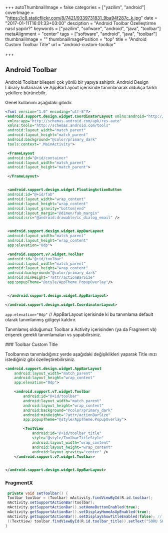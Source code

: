 +++
autoThumbnailImage = false
categories = ["yazilim", "android"]
coverImage = "https://c8.staticflickr.com/8/7421/9339731831_9ba94f287c_k.jpg"
date = "2017-01-11T16:01:33+03:00"
desciption = "Android Toolbar Özelleştirme nasıl yapılır?"
keywords = ["yazilim", "sofware", "android", "java", "toolbar"]
metaAlignment = "center"
tags = ["software", "android", "java", "toolbar"]
thumbnailImage = ""
thumbnailImagePosition = "top"
title = "Android Custom Toolbar Title"
url = "android-custom-toolbar"

+++

## Android Toolbar

Android Toolbar bileşeni çok yönlü bir yapıya sahiptir. Android Design Library  kullanarak ve AppBarLayout içerisinde tanımlanarak oldukça farklı şekillere bürünebilir.

Genel kullanımı aşağıdaki gibidir.

```xml
<?xml version="1.0" encoding="utf-8"?>
<android.support.design.widget.CoordinatorLayout xmlns:android="http://schemas.android.com/apk/res/android"
 xmlns:app="http://schemas.android.com/apk/res-auto"
 xmlns:tools="http://schemas.android.com/tools"
 android:layout_width="match_parent"
 android:layout_height="match_parent"
 android:background="@color/primary_dark"
 tools:context=".MainActivity">

 <FrameLayout
 android:id="@+id/container"
 android:layout_width="match_parent"
 android:layout_height="match_parent">

 </FrameLayout>


 <android.support.design.widget.FloatingActionButton
 android:id="@+id/fab"
 android:layout_width="wrap_content"
 android:layout_height="wrap_content"
 android:layout_gravity="bottom|end"
 android:layout_margin="@dimen/fab_margin"
 android:src="@android:drawable/ic_dialog_email" />


 <android.support.design.widget.AppBarLayout
 android:layout_width="match_parent"
 android:layout_height="wrap_content"
 app:elevation="0dp">

 <android.support.v7.widget.Toolbar
 android:id="@+id/toolbar"
 android:layout_width="match_parent"
 android:layout_height="wrap_content"
 android:background="@color/primary_dark"
 android:minHeight="?attr/actionBarSize"
 app:popupTheme="@style/AppTheme.PopupOverlay"/>


 </android.support.design.widget.AppBarLayout>

</android.support.design.widget.CoordinatorLayout>
```

`app:elevation="0dp"`  // AppBarLayout içerisinde ki bu tanımlama default olarak tanımlanmış gölgeyi kaldırır.

Tanımlamış olduğumuz Toolbar a Activity içerisinden (ya da Fragment vb) erişerek gerekli tanımlamaları vs yapabilirsiniz.

### Toolbar Custom Title

Toolbarınızı tanımladığınız yerde aşağıdaki değişiklikleri yaparak Title ınızı istediğiniz gibi özelleştirebilirsiniz.

```xml
<android.support.design.widget.AppBarLayout
    android:layout_width="match_parent"
    android:layout_height="wrap_content"
    app:elevation="0dp">

    <android.support.v7.widget.Toolbar
        android:id="@+id/toolbar"
        android:layout_width="match_parent"
        android:layout_height="wrap_content"
        android:background="@color/primary_dark"
        android:minHeight="?attr/actionBarSize"
        app:popupTheme="@style/AppTheme.PopupOverlay">

        <TextView
            android:id="@+id/toolbar_title"
            style="@style/ToolbarTitleStyle"
            android:layout_width="wrap_content"
            android:layout_height="wrap_content"
            android:layout_gravity="center" />
    </android.support.v7.widget.Toolbar>


</android.support.design.widget.AppBarLayout>
```

### FragmentX

```java
 private void setToolbar() {
 Toolbar toolbar = (Toolbar) mActivity.findViewById(R.id.toolbar);
 mActivity.setSupportActionBar(toolbar);
 mActivity.getSupportActionBar().setHomeButtonEnabled(true);
 mActivity.getSupportActionBar().setDisplayHomeAsUpEnabled(true);
 mActivity.getSupportActionBar().setDisplayShowTitleEnabled(false); // Default olarak tanımlanmış Title ın gösterilmemesini belirtiyoruz.
 ((TextView) toolbar.findViewById(R.id.toolbar_title)).setText("SORU SOR"); // Custom olarak belirlenmiş TextView e text ataması yapıyoruz.
}
```
